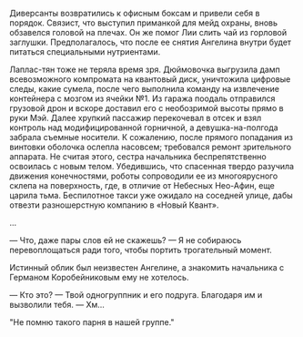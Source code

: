 Диверсанты возвратились к офисным боксам и привели себя в порядок. Связист, что выступил приманкой для мейд охраны, вновь обзавелся головой на плечах. Он же помог Лии слить чай из горловой заглушки. Предполагалось, что после ее снятия Ангелина внутри будет питаться специальными нутриентами.

Лаплас-тян тоже не теряла время зря. Дюймовочка выгрузила дамп всевозможного компромата на квантовый диск, уничтожила цифровые следы, какие сумела, после чего выполнила команду на извлечение контейнера с мозгом из ячейки №1. Из гаража поодаль отправился грузовой дрон и вскоре доставил его с необозримой высоты прямо в руки Мэй. Далее хрупкий пассажир перекочевал в отсек и взял контроль над модифицированной горничной, а девушка-на-полгода забрала съемные носители. К сожалению, после прямого попадания из винтовки оболочка ослепла насовсем; требовался ремонт зрительного аппарата. Не считая этого, сестра начальника беспрепятственно освоилась с новым телом. Убедившись, что спасенная твердо разучила движения конечностями, роботы сопроводили ее из многоярусного склепа на поверхность, где, в отличие от Небесных Нео-Афин, еще царила тьма. Беспилотное такси уже ожидало на соседней улице, дабы отвезти разношерстную компанию в «Новый Квант».

...

— Что, даже пары слов ей не скажешь?
— Я не собираюсь перевоплощаться ради того, чтобы портить трогательный момент.

Истинный облик был неизвестен Ангелине, а знакомить начальника с Германом Коробейниковым ему не хотелось.

— Кто это?
— Твой одногруппник и его подруга. Благодаря им и вызволили тебя.
— Хм...

"Не помню такого парня в нашей группе."
